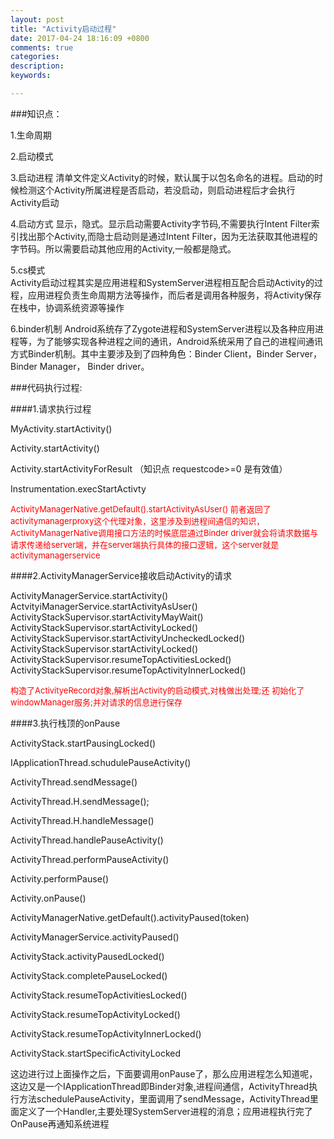 ```yaml
---
layout: post
title: "Activity启动过程"
date: 2017-04-24 18:16:09 +0800
comments: true
categories: 
description: 
keywords: 

---
```


###知识点：

1.生命周期

2.启动模式

3.启动进程
	清单文件定义Activity的时候，默认属于以包名命名的进程。启动的时候检测这个Activity所属进程是否启动，若没启动，则启动进程后才会执行Activity启动
		
4.启动方式
	显示，隐式。显示启动需要Activity字节码,不需要执行Intent Filter索引找出那个Activity,而隐士启动则是通过Intent Filter，因为无法获取其他进程的字节码。所以需要启动其他应用的Activity,一般都是隐式。

5.cs模式  
	Activity启动过程其实是应用进程和SystemServer进程相互配合启动Activity的过程，应用进程负责生命周期方法等操作，而后者是调用各种服务，将Activity保存在栈中，协调系统资源等操作

6.binder机制
	Android系统存了Zygote进程和SystemServer进程以及各种应用进程等，为了能够实现各种进程之间的通讯，Android系统采用了自己的进程间通讯方式Binder机制。其中主要涉及到了四种角色：Binder Client，Binder Server，Binder Manager， Binder driver。

###代码执行过程:


####1.请求执行过程

MyActivity.startActivity() 

Activity.startActivity() 

Activity.startActivityForResult （知识点 requestcode>=0 是有效值）

Instrumentation.execStartActivty 

<font color=red size=2>
ActivityManagerNative.getDefault().startActivityAsUser() 前者返回了activitymanagerproxy这个代理对象，这里涉及到进程间通信的知识，ActivityManagerNative调用接口方法的时候底层通过Binder driver就会将请求数据与请求传递给server端，并在server端执行具体的接口逻辑，这个server就是activitymanagerservice
</font>

####2.ActivityManagerService接收启动Activity的请求

ActivityManagerService.startActivity() 
ActvityiManagerService.startActivityAsUser() 
ActivityStackSupervisor.startActivityMayWait() 
ActivityStackSupervisor.startActivityLocked() 
ActivityStackSupervisor.startActivityUncheckedLocked() 
ActivityStackSupervisor.startActivityLocked() 
ActivityStackSupervisor.resumeTopActivitiesLocked() 
ActivityStackSupervisor.resumeTopActivityInnerLocked() 

<font color=red size=2>
	构造了ActivityeRecord对象,解析出Activity的启动模式,对栈做出处理;还	初始化了windowManager服务;并对请求的信息进行保存
</font>

####3.执行栈顶的onPause

ActivityStack.startPausingLocked() 

IApplicationThread.schudulePauseActivity() 

ActivityThread.sendMessage() 

ActivityThread.H.sendMessage(); 

ActivityThread.H.handleMessage() 

ActivityThread.handlePauseActivity() 

ActivityThread.performPauseActivity() 

Activity.performPause() 

Activity.onPause() 

ActivityManagerNative.getDefault().activityPaused(token) 

ActivityManagerService.activityPaused() 

ActivityStack.activityPausedLocked() 

ActivityStack.completePauseLocked() 

ActivityStack.resumeTopActivitiesLocked() 

ActivityStack.resumeTopActivityLocked() 

ActivityStack.resumeTopActivityInnerLocked() 

ActivityStack.startSpecificActivityLocked 

这边进行过上面操作之后，下面要调用onPause了，那么应用进程怎么知道呢，这边又是一个IApplicationThread即Binder对象,进程间通信，ActivityThread执行方法schedulePauseActivity，里面调用了sendMessage，ActivityThread里面定义了一个Handler,主要处理SystemServer进程的消息；应用进程执行完了OnPause再通知系统进程
